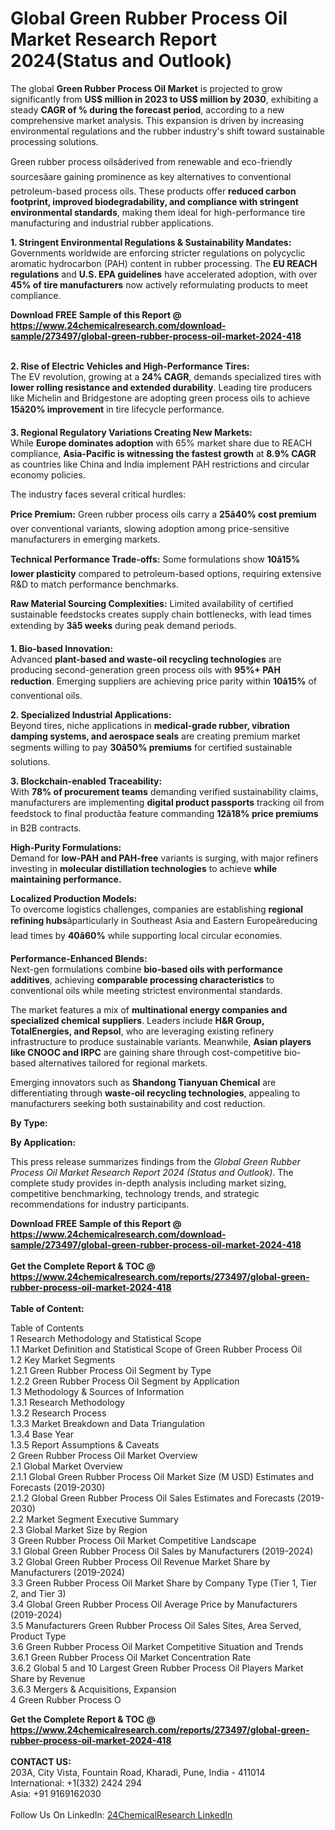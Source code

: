 <h1>Global Green Rubber Process Oil Market Research Report 2024(Status and Outlook)</h1><p>The global <strong>Green Rubber Process Oil Market</strong> is projected to grow significantly from <strong>US$ million in 2023 to US$ million by 2030</strong>, exhibiting a steady <strong>CAGR of % during the forecast period</strong>, according to a new comprehensive market analysis. This expansion is driven by increasing environmental regulations and the rubber industry's shift toward sustainable processing solutions.</p><p>Green rubber process oilsâderived from renewable and eco-friendly sourcesâare gaining prominence as key alternatives to conventional petroleum-based process oils. These products offer <strong>reduced carbon footprint, improved biodegradability, and compliance with stringent environmental standards</strong>, making them ideal for high-performance tire manufacturing and industrial rubber applications.</p><p><strong>1. Stringent Environmental Regulations &amp; Sustainability Mandates:</strong><br>
Governments worldwide are enforcing stricter regulations on polycyclic aromatic hydrocarbon (PAH) content in rubber processing. The <strong>EU REACH regulations</strong> and <strong>U.S. EPA guidelines</strong> have accelerated adoption, with over <strong>45% of tire manufacturers</strong> now actively reformulating products to meet compliance.</p><div><b>Download FREE Sample of this Report @ 
            <a href="https://www.24chemicalresearch.com/download-sample/273497/global-green-rubber-process-oil-market-2024-418">
            https://www.24chemicalresearch.com/download-sample/273497/global-green-rubber-process-oil-market-2024-418</a></b></div><br><p><strong>2. Rise of Electric Vehicles and High-Performance Tires:</strong><br>
The EV revolution, growing at a <strong>24% CAGR</strong>, demands specialized tires with <strong>lower rolling resistance and extended durability</strong>. Leading tire producers like Michelin and Bridgestone are adopting green process oils to achieve <strong>15â20% improvement</strong> in tire lifecycle performance.</p><p><strong>3. Regional Regulatory Variations Creating New Markets:</strong><br>
While <strong>Europe dominates adoption</strong> with 65% market share due to REACH compliance, <strong>Asia-Pacific is witnessing the fastest growth</strong> at <strong>8.9% CAGR</strong> as countries like China and India implement PAH restrictions and circular economy policies.</p><p>The industry faces several critical hurdles:</p><p><strong>Price Premium:</strong> Green rubber process oils carry a <strong>25â40% cost premium</strong> over conventional variants, slowing adoption among price-sensitive manufacturers in emerging markets.</p><p><strong>Technical Performance Trade-offs:</strong> Some formulations show <strong>10â15% lower plasticity</strong> compared to petroleum-based options, requiring extensive R&amp;D to match performance benchmarks.</p><p><strong>Raw Material Sourcing Complexities:</strong> Limited availability of certified sustainable feedstocks creates supply chain bottlenecks, with lead times extending by <strong>3â5 weeks</strong> during peak demand periods.</p><p><strong>1. Bio-based Innovation:</strong><br>
Advanced <strong>plant-based and waste-oil recycling technologies</strong> are producing second-generation green process oils with <strong>95%+ PAH reduction</strong>. Emerging suppliers are achieving price parity within <strong>10â15%</strong> of conventional oils.</p><p><strong>2. Specialized Industrial Applications:</strong><br>
Beyond tires, niche applications in <strong>medical-grade rubber, vibration damping systems, and aerospace seals</strong> are creating premium market segments willing to pay <strong>30â50% premiums</strong> for certified sustainable solutions.</p><p><strong>3. Blockchain-enabled Traceability:</strong><br>
With <strong>78% of procurement teams</strong> demanding verified sustainability claims, manufacturers are implementing <strong>digital product passports</strong> tracking oil from feedstock to final productâa feature commanding <strong>12â18% price premiums</strong> in B2B contracts.</p><p><strong>High-Purity Formulations:</strong><br>
	Demand for <strong>low-PAH and PAH-free</strong> variants is surging, with major refiners investing in <strong>molecular distillation technologies</strong> to achieve <strong> while maintaining performance.</strong></p><p><strong>Localized Production Models:</strong><br>
	To overcome logistics challenges, companies are establishing <strong>regional refining hubs</strong>âparticularly in Southeast Asia and Eastern Europeâreducing lead times by <strong>40â60%</strong> while supporting local circular economies.</p><p><strong>Performance-Enhanced Blends:</strong><br>
	Next-gen formulations combine <strong>bio-based oils with performance additives</strong>, achieving <strong>comparable processing characteristics</strong> to conventional oils while meeting strictest environmental standards.</p><p>The market features a mix of <strong>multinational energy companies and specialized chemical suppliers</strong>. Leaders include <strong>H&amp;R Group, TotalEnergies, and Repsol</strong>, who are leveraging existing refinery infrastructure to produce sustainable variants. Meanwhile, <strong>Asian players like CNOOC and IRPC</strong> are gaining share through cost-competitive bio-based alternatives tailored for regional markets.</p><p>Emerging innovators such as <strong>Shandong Tianyuan Chemical</strong> are differentiating through <strong>waste-oil recycling technologies</strong>, appealing to manufacturers seeking both sustainability and cost reduction.</p><p><strong>By Type:</strong></p><p><strong>By Application:</strong></p><p>This press release summarizes findings from the <em>Global Green Rubber Process Oil Market Research Report 2024 (Status and Outlook)</em>. The complete study provides in-depth analysis including market sizing, competitive benchmarking, technology trends, and strategic recommendations for industry participants.</p><div><b>Download FREE Sample of this Report @ 
            <a href="https://www.24chemicalresearch.com/download-sample/273497/global-green-rubber-process-oil-market-2024-418">
            https://www.24chemicalresearch.com/download-sample/273497/global-green-rubber-process-oil-market-2024-418</a></b></div><br><div><b>Get the Complete Report & TOC @ 
            <a href="https://www.24chemicalresearch.com/reports/273497/global-green-rubber-process-oil-market-2024-418">
            https://www.24chemicalresearch.com/reports/273497/global-green-rubber-process-oil-market-2024-418</a></b></div><br>
            <b>Table of Content:</b><p>Table of Contents<br />
1 Research Methodology and Statistical Scope<br />
1.1 Market Definition and Statistical Scope of Green Rubber Process Oil<br />
1.2 Key Market Segments<br />
1.2.1 Green Rubber Process Oil Segment by Type<br />
1.2.2 Green Rubber Process Oil Segment by Application<br />
1.3 Methodology & Sources of Information<br />
1.3.1 Research Methodology<br />
1.3.2 Research Process<br />
1.3.3 Market Breakdown and Data Triangulation<br />
1.3.4 Base Year<br />
1.3.5 Report Assumptions & Caveats<br />
2 Green Rubber Process Oil Market Overview<br />
2.1 Global Market Overview<br />
2.1.1 Global Green Rubber Process Oil Market Size (M USD) Estimates and Forecasts (2019-2030)<br />
2.1.2 Global Green Rubber Process Oil Sales Estimates and Forecasts (2019-2030)<br />
2.2 Market Segment Executive Summary<br />
2.3 Global Market Size by Region<br />
3 Green Rubber Process Oil Market Competitive Landscape<br />
3.1 Global Green Rubber Process Oil Sales by Manufacturers (2019-2024)<br />
3.2 Global Green Rubber Process Oil Revenue Market Share by Manufacturers (2019-2024)<br />
3.3 Green Rubber Process Oil Market Share by Company Type (Tier 1, Tier 2, and Tier 3)<br />
3.4 Global Green Rubber Process Oil Average Price by Manufacturers (2019-2024)<br />
3.5 Manufacturers Green Rubber Process Oil Sales Sites, Area Served, Product Type<br />
3.6 Green Rubber Process Oil Market Competitive Situation and Trends<br />
3.6.1 Green Rubber Process Oil Market Concentration Rate<br />
3.6.2 Global 5 and 10 Largest Green Rubber Process Oil Players Market Share by Revenue<br />
3.6.3 Mergers & Acquisitions, Expansion<br />
4 Green Rubber Process O</p><div><b>Get the Complete Report & TOC @ 
            <a href="https://www.24chemicalresearch.com/reports/273497/global-green-rubber-process-oil-market-2024-418">
            https://www.24chemicalresearch.com/reports/273497/global-green-rubber-process-oil-market-2024-418</a></b></div><br><b>CONTACT US:</b><br>
            203A, City Vista, Fountain Road, Kharadi, Pune, India - 411014<br>
            International: +1(332) 2424 294<br>
            Asia: +91 9169162030 <br><br>
            Follow Us On LinkedIn: <a href="https://www.linkedin.com/company/24chemicalresearch/">24ChemicalResearch LinkedIn</a>
